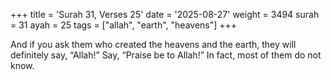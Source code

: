 +++
title = 'Surah 31, Verses 25'
date = '2025-08-27'
weight = 3494
surah = 31
ayah = 25
tags = ["allah", "earth", "heavens"]
+++

And if you ask them who created the heavens and the earth, they will definitely say, “Allah!” Say, “Praise be to Allah!” In fact, most of them do not know.